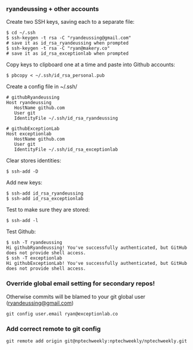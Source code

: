 ### ryandeussing + other accounts

Create two SSH keys, saving each to a separate file:

    $ cd ~/.ssh 
    $ ssh-keygen -t rsa -C "ryandeussing@gmail.com"
    # save it as id_rsa_ryandeussing when prompted
    $ ssh-keygen -t rsa -C "ryan@makery.co"
    # save it as id_rsa_exceptionlab when prompted

Copy keys to clipboard one at a time and paste into Github accounts:

    $ pbcopy < ~/.ssh/id_rsa_personal.pub

Create a config file in ~/.ssh/

    # githubRyandeussing
    Host ryandeussing
       HostName github.com
       User git
       IdentityFile ~/.ssh/id_rsa_ryandeussing

    # githubExceptionLab
    Host exceptionlab
       HostName github.com
       User git
       IdentityFile ~/.ssh/id_rsa_exceptionlab
       
Clear stores identities:

    $ ssh-add -D

Add new keys:

    $ ssh-add id_rsa_ryandeussing
    $ ssh-add id_rsa_exceptionlab
    
Test to make sure they are stored:

    $ ssh-add -l

Test Github:

    $ ssh -T ryandeussing
    Hi githubRyandeussing! You've successfully authenticated, but GitHub does not provide shell access.
    $ ssh -T exceptionlab
    Hi githubExceptionLab! You've successfully authenticated, but GitHub does not provide shell access.

### Override global email setting for secondary repos!

Otherwise commits will be blamed to your git global user (ryandeussing@gmail.com)

    git config user.email ryan@exceptionlab.co
    
    
### Add correct remote to git config

```
git remote add origin git@nptechweekly:nptechweekly/nptechweekly.git
```